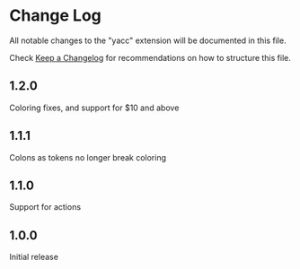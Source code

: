# Change Log
All notable changes to the "yacc" extension will be documented in this file.

Check [Keep a Changelog](http://keepachangelog.com/) for recommendations on how to structure this file.

## 1.2.0
Coloring fixes, and support for $10 and above

## 1.1.1
Colons as tokens no longer break coloring

## 1.1.0
Support for actions

## 1.0.0
Initial release